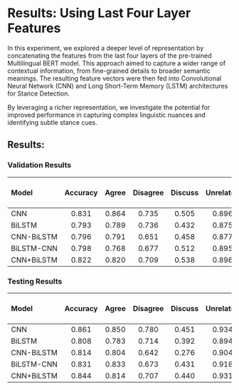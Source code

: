 # Results: Using Last Four Layer Features

In this experiment, we explored a deeper level of representation by concatenating the features from the last four layers of the pre-trained Multilingual BERT model. This approach aimed to capture a wider range of contextual information, from fine-grained details to broader semantic meanings. The resulting feature vectors were then fed into Convolutional Neural Network (CNN) and Long Short-Term Memory (LSTM) architectures for Stance Detection.

By leveraging a richer representation, we investigate the potential for improved performance in capturing complex linguistic nuances and identifying subtle stance cues.

## Results:

### Validation Results

| Model | Accuracy | Agree | Disagree | Discuss | Unrelated | Macro f1-score |
|:---|:---:|:---:|:---:|:---:|:---:|:---:|
| CNN | 0.831 | 0.864 | 0.735 | 0.505 | 0.896 | 0.750 |
| BiLSTM | 0.793 | 0.789 | 0.736 | 0.432 | 0.875 | 0.708 |
| CNN-BiLSTM | 0.796 | 0.791 | 0.651 | 0.458 | 0.877 | 0.694 |
| BiLSTM-CNN | 0.798 | 0.768 | 0.677 | 0.512 | 0.895 | 0.713 |
| CNN+BiLSTM | 0.822 | 0.820 | 0.709 | 0.538 | 0.896 | 0.741 |

### Testing Results

| Model | Accuracy | Agree | Disagree | Discuss | Unrelated | Macro f1-score |
|:---|:---:|:---:|:---:|:---:|:---:|:---:|
| CNN | 0.861 | 0.850 | 0.780 | 0.451 | 0.934 | 0.754 |
| BiLSTM | 0.808 | 0.783 | 0.714 | 0.392 | 0.894 | 0.696 |
| CNN-BiLSTM | 0.814 | 0.804 | 0.642 | 0.276 | 0.904 | 0.656 |
| BiLSTM-CNN | 0.831 | 0.833 | 0.673 | 0.431 | 0.918 | 0.714 |
| CNN+BiLSTM | 0.844 | 0.814 | 0.707 | 0.440 | 0.931 | 0.723 |